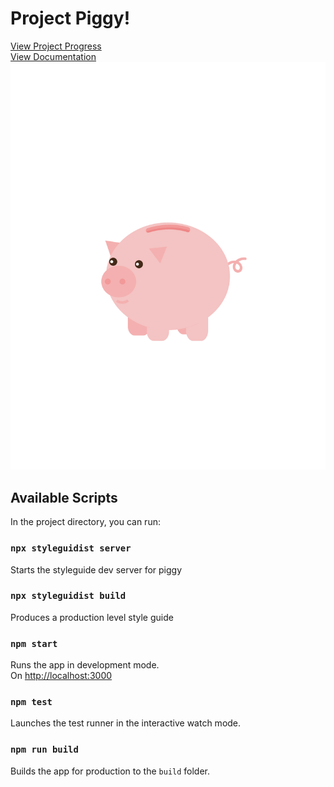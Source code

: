 # Project Piggy!
[View Project Progress](https://github.com/dweng0/Piggy/projects/1) <br/>
[View Documentation]()
![Super Pig](./src/logo.svg)
## Available Scripts

In the project directory, you can run:

### `npx styleguidist server` 
Starts the styleguide dev server for piggy

### `npx styleguidist build`
Produces a production level style guide 

### `npm start`

Runs the app in development mode.<br>
On [http://localhost:3000](http://localhost:3000)

### `npm test`

Launches the test runner in the interactive watch mode.<br>

### `npm run build`

Builds the app for production to the `build` folder.
